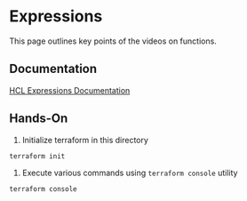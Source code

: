 # Expressions

This page outlines key points of the videos on functions.

## Documentation

[HCL Expressions Documentation](https://developer.hashicorp.com/terraform/language/expressions)

## Hands-On

1. Initialize terraform in this directory
  
  ```bash
  terraform init
  ```

1. Execute various commands using `terraform console` utility

  ```bash
  terraform console
  ```